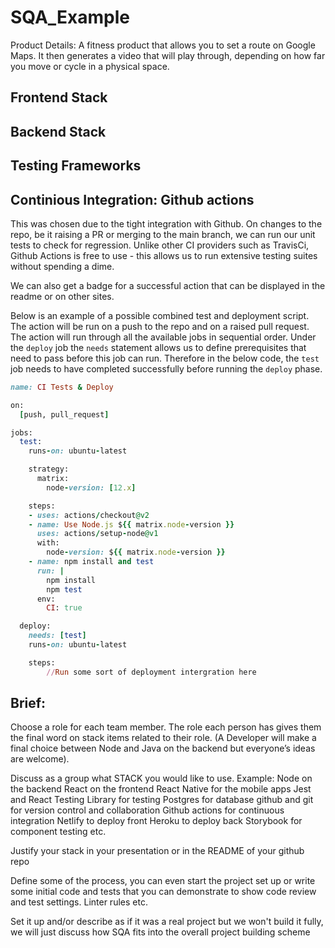 # SQA_Example

Product Details: 
A fitness product that allows you to set a route on Google Maps. It then generates a video that will play through, depending on how far you move or cycle in a physical space.

## Frontend Stack

## Backend Stack

## Testing Frameworks

## Continious Integration: Github actions
This was chosen due to the tight integration with Github. On changes to the repo, be it raising a PR or merging to the main branch, we can run our unit tests to check for regression. Unlike other CI providers such as TravisCi, Github Actions is free to use - this allows us to run extensive testing suites without spending a dime. 

We can also get a badge for a successful action that can be displayed in the readme or on other sites.

Below is an example of a possible combined test and deployment script.
The action will be run on a push to the repo and on a raised pull request.
The action will run through all the available jobs in sequential order. 
Under the `deploy` job the `needs` statement allows us to define prerequisites that need to pass before this job can run. Therefore in the below code, the `test` job needs to have completed successfully before running the `deploy` phase.

```ruby
name: CI Tests & Deploy

on:
  [push, pull_request]

jobs:
  test:
    runs-on: ubuntu-latest

    strategy:
      matrix:
        node-version: [12.x]

    steps:
    - uses: actions/checkout@v2
    - name: Use Node.js ${{ matrix.node-version }}
      uses: actions/setup-node@v1
      with:
        node-version: ${{ matrix.node-version }}
    - name: npm install and test
      run: |
        npm install
        npm test
      env:
        CI: true

  deploy:
    needs: [test]
    runs-on: ubuntu-latest

    steps:
        //Run some sort of deployment intergration here
```


## Brief:
Choose a role for each team member. 
The role each person has gives them the final word on stack items related to their role. (A Developer will make a final choice between Node and Java on the backend but everyone’s ideas are welcome).

Discuss as a group what STACK you would like to use.
Example:
Node on the backend
React on the frontend
React Native for the mobile apps
Jest and React Testing Library for testing
Postgres for database
github and git for version control and collaboration
Github actions for continuous integration
Netlify to deploy front
Heroku to deploy back
Storybook for component testing
etc.

Justify your stack in your presentation or in the README of your github repo

Define some of the process, you can even start the project set up or write some initial code and tests that you can demonstrate to show code review and test settings. Linter rules etc.

Set it up and/or describe as if it was a real project but we won't build it fully, we will just discuss how SQA fits into the overall project building scheme
